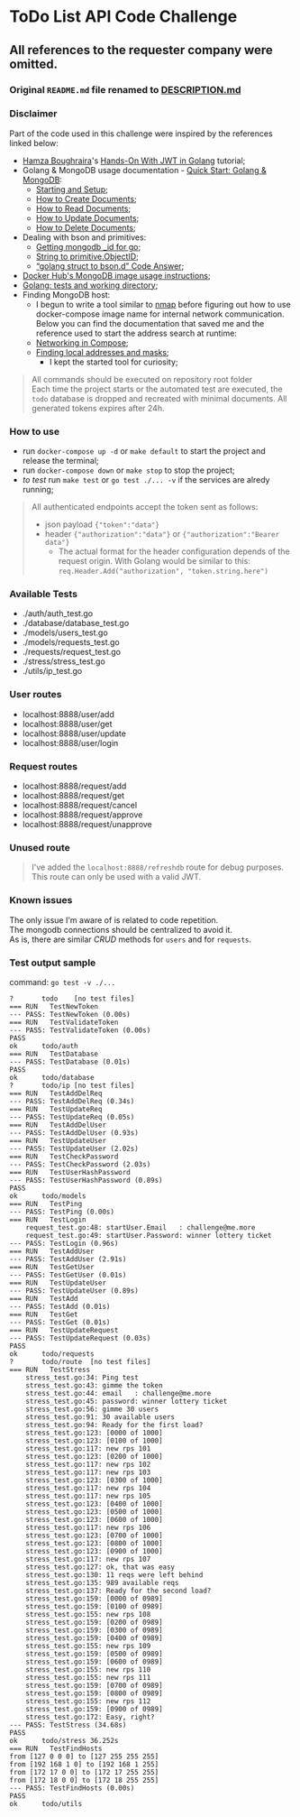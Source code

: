 # ToDo List API Code Challenge

## **All references to the requester company were omitted.**

### Original `README.md` file renamed to [DESCRIPTION.md](./DESCRIPTION.md)

### Disclaimer

Part of the code used in this challenge were inspired by the references linked below:

- [Hamza Boughraira](https://medium.com/@hamza.boughraira)'s [Hands-On With JWT in Golang](https://betterprogramming.pub/hands-on-with-jwt-in-golang-8c986d1bb4c0) tutorial;
- Golang & MongoDB usage documentation - [Quick Start: Golang & MongoDB](https://www.mongodb.com/golang):
  - [Starting and Setup](https://www.mongodb.com/blog/post/quick-start-golang--mongodb--starting-and-setup);
  - [How to Create Documents](https://www.mongodb.com/blog/post/quick-start-golang--mongodb--how-to-create-documents);
  - [How to Read Documents](https://www.mongodb.com/blog/post/quick-start-golang--mongodb--how-to-read-documents);
  - [How to Update Documents](https://www.mongodb.com/blog/post/quick-start-golang--mongodb--how-to-update-documents);
  - [How to Delete Documents](https://www.mongodb.com/blog/post/quick-start-golang--mongodb--how-to-delete-documents);
- Dealing with bson and primitives:
  - [Getting mongodb _id for go](https://dev.to/yasaricli/getting-mongodb-id-for-go-4e05);
  - [String to primitive.ObjectID](https://stackoverflow.com/questions/63879932/string-to-primitive-objectid);
  - [“golang struct to bson.d” Code Answer](https://www.codegrepper.com/code-examples/go/golang+struct+to+bson.d);
- [Docker Hub's MongoDB image usage instructions](https://hub.docker.com/_/mongo);
- [Golang: tests and working directory](https://stackoverflow.com/questions/23847003/golang-tests-and-working-directory);
- Finding MongoDB host:
  - I begun to write a tool similar to [nmap](https://www.google.com/url?sa=t&rct=j&q=&esrc=s&source=web&cd=&cad=rja&uact=8&ved=2ahUKEwjDpYr30pbvAhUPlFkKHdPLCygQFjAAegQIARAE&url=https%3A%2F%2Fnmap.org%2F&usg=AOvVaw3VbFWhboEWZ5njba0KMQQX) before figuring out how to use docker-compose image name for internal network communication. Below you can find the documentation that saved me and the reference used to start the address search at runtime:
  - [Networking in Compose](https://docs.docker.com/compose/networking/);
  - [Finding local addresses and masks](https://stackoverflow.com/a/53325915);
    - I kept the started tool for curiosity;

> All commands should be executed on repository root folder  
> Each time the project starts or the automated test are executed, the `todo` database is dropped and recreated with minimal documents.
> All generated tokens expires after 24h.

### How to use

- run `docker-compose up -d` or `make default` to start the project and release the terminal;
- run `docker-compose down` or `make stop` to stop the project;
- *to test* run `make test` or `go test ./... -v` if the services are alredy running;

> All authenticated endpoints accept the token sent as follows:
>
> - json payload `{"token":"data"}`
> - header `{"authorization":"data"}` or `{"authorization":"Bearer data"}`
>   - The actual format for the header configuration depends of the request origin. With Golang would be similar to this:  
>   ```req.Header.Add("authorization", "token.string.here")```

### Available Tests

- ./auth/auth_test.go
- ./database/database_test.go
- ./models/users_test.go
- ./models/requests_test.go
- ./requests/request_test.go
- ./stress/stress_test.go
- ./utils/ip_test.go

### User routes

- localhost:8888/user/add
- localhost:8888/user/get
- localhost:8888/user/update
- localhost:8888/user/login

### Request routes

- localhost:8888/request/add
- localhost:8888/request/get
- localhost:8888/request/cancel
- localhost:8888/request/approve
- localhost:8888/request/unapprove

### Unused route

> I've added the `localhost:8888/refreshdb` route for debug purposes. This route can only be used with a valid JWT.

### Known issues

The only issue I'm aware of is related to code repetition.  
The mongodb connections should be centralized to avoid it.  
As is, there are similar _CRUD_ methods for `users` and for `requests`.

### Test output sample

command: `go test -v ./...`

```log
?   	todo	[no test files]
=== RUN   TestNewToken
--- PASS: TestNewToken (0.00s)
=== RUN   TestValidateToken
--- PASS: TestValidateToken (0.00s)
PASS
ok  	todo/auth	
=== RUN   TestDatabase
--- PASS: TestDatabase (0.01s)
PASS
ok  	todo/database	
?   	todo/ip	[no test files]
=== RUN   TestAddDelReq
--- PASS: TestAddDelReq (0.34s)
=== RUN   TestUpdateReq
--- PASS: TestUpdateReq (0.05s)
=== RUN   TestAddDelUser
--- PASS: TestAddDelUser (0.93s)
=== RUN   TestUpdateUser
--- PASS: TestUpdateUser (2.02s)
=== RUN   TestCheckPassword
--- PASS: TestCheckPassword (2.03s)
=== RUN   TestUserHashPassword
--- PASS: TestUserHashPassword (0.89s)
PASS
ok  	todo/models	
=== RUN   TestPing
--- PASS: TestPing (0.00s)
=== RUN   TestLogin
    request_test.go:48: startUser.Email   : challenge@me.more
    request_test.go:49: startUser.Password: winner lottery ticket
--- PASS: TestLogin (0.96s)
=== RUN   TestAddUser
--- PASS: TestAddUser (2.91s)
=== RUN   TestGetUser
--- PASS: TestGetUser (0.01s)
=== RUN   TestUpdateUser
--- PASS: TestUpdateUser (0.89s)
=== RUN   TestAdd
--- PASS: TestAdd (0.01s)
=== RUN   TestGet
--- PASS: TestGet (0.01s)
=== RUN   TestUpdateRequest
--- PASS: TestUpdateRequest (0.03s)
PASS
ok  	todo/requests	
?   	todo/route	[no test files]
=== RUN   TestStress
    stress_test.go:34: Ping test
    stress_test.go:43: gimme the token
    stress_test.go:44: email   : challenge@me.more
    stress_test.go:45: password: winner lottery ticket
    stress_test.go:56: gimme 30 users
    stress_test.go:91: 30 available users
    stress_test.go:94: Ready for the first load?
    stress_test.go:123: [0000 of 1000]
    stress_test.go:123: [0100 of 1000]
    stress_test.go:117: new rps 101
    stress_test.go:123: [0200 of 1000]
    stress_test.go:117: new rps 102
    stress_test.go:117: new rps 103
    stress_test.go:123: [0300 of 1000]
    stress_test.go:117: new rps 104
    stress_test.go:117: new rps 105
    stress_test.go:123: [0400 of 1000]
    stress_test.go:123: [0500 of 1000]
    stress_test.go:123: [0600 of 1000]
    stress_test.go:117: new rps 106
    stress_test.go:123: [0700 of 1000]
    stress_test.go:123: [0800 of 1000]
    stress_test.go:123: [0900 of 1000]
    stress_test.go:117: new rps 107
    stress_test.go:127: ok, that was easy
    stress_test.go:130: 11 reqs were left behind
    stress_test.go:135: 989 available reqs
    stress_test.go:137: Ready for the second load?
    stress_test.go:159: [0000 of 0989]
    stress_test.go:159: [0100 of 0989]
    stress_test.go:155: new rps 108
    stress_test.go:159: [0200 of 0989]
    stress_test.go:159: [0300 of 0989]
    stress_test.go:159: [0400 of 0989]
    stress_test.go:155: new rps 109
    stress_test.go:159: [0500 of 0989]
    stress_test.go:159: [0600 of 0989]
    stress_test.go:155: new rps 110
    stress_test.go:155: new rps 111
    stress_test.go:159: [0700 of 0989]
    stress_test.go:159: [0800 of 0989]
    stress_test.go:155: new rps 112
    stress_test.go:159: [0900 of 0989]
    stress_test.go:172: Easy, right?
--- PASS: TestStress (34.68s)
PASS
ok  	todo/stress	36.252s
=== RUN   TestFindHosts
from [127 0 0 0] to [127 255 255 255]
from [192 168 1 0] to [192 168 1 255]
from [172 17 0 0] to [172 17 255 255]
from [172 18 0 0] to [172 18 255 255]
--- PASS: TestFindHosts (0.00s)
PASS
ok  	todo/utils	
```